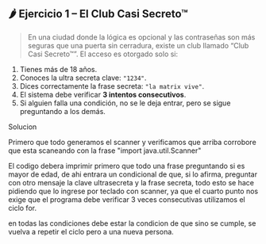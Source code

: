## 🌶️ Ejercicio 1 – **El Club Casi Secreto™**

> En una ciudad donde la lógica es opcional y las contraseñas son más seguras que una puerta sin cerradura, existe un club llamado “Club Casi Secreto™”. El acceso es otorgado solo si:
> 
1. Tienes más de 18 años.
2. Conoces la ultra secreta clave: `"1234"`.
3. Dices correctamente la frase secreta: `"la matrix vive"`.
4. El sistema debe verificar **3 intentos consecutivos**.
5. Si alguien falla una condición, no se le deja entrar, pero se sigue preguntando a los demás.

Solucion

Primero que todo generamos el scanner y verificamos que arriba corrobore que esta scaneando con la frase "import java.util.Scanner"

El codigo debera imprimir primero que todo una frase preguntando si es mayor de edad, de ahi entrara un condicional de que, si lo afirma, preguntar con otro mensaje la clave ultrasecreta y la frase secreta, todo esto se hace pidiendo que lo ingrese por teclado con scanner, ya que el cuarto punto nos exige que el programa debe verificar 3 veces consecutivas utilizamos el ciclo for.

en todas las condiciones debe estar la condicion de que sino se cumple, se vuelva a repetir el ciclo pero a una nueva persona.